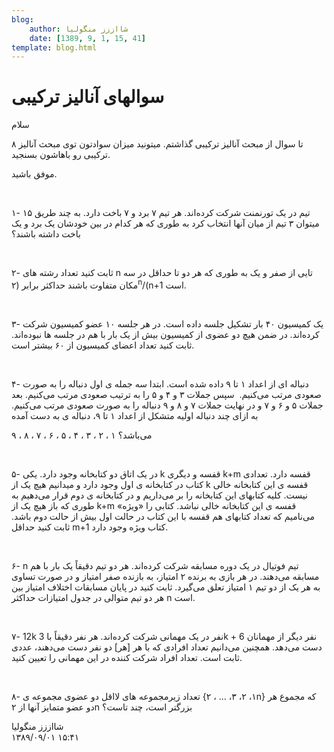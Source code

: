 ```yaml
---
blog:
    author: شااززز منگولیا
    date: [1389, 9, 1, 15, 41]
template: blog.html
---
```

# سوالهای آنالیز ترکیبی

<div class="cnt">
سلام<p>۸ تا سوال از مبحث آنالیز ترکیبی گذاشتم. میتونید میزان سوادتون توی مبحث آنالیز ترکیبی رو باهاشون بسنجید.</p>
<p>موفق باشید.</p>
<p><br/></p>
<p>۱- ۱۵ تیم در یک تورنمنت شرکت کرده‌اند. هر تیم ۷ برد و ۷
باخت دارد. به چند طریق میتوان ۳ تیم از میان آنها انتخاب کرد به طوری که
هر کدام در بین خودشان یک برد و یک باخت داشته باشند؟</p>
<p><br/></p>
<p>۲- ثابت کنید تعداد رشته های n تایی از صفر و یک به طوری که هر دو تا حداقل در سه مکان متفاوت باشند حداکثر برابر (۲<sup>n</sup>/(n+1 است.</p>
<p><br/></p>
<p>۳- یک کمیسیون ۴۰ بار تشکیل جلسه داده است. در هر جلسه ۱۰ عضو
کمیسیون شرکت کرده‌اند. در ضمن هیچ دو عضوی از کمیسیون بیش از یک بار با
هم در جلسه ها نبوده‌اند. ثابت کنید تعداد اعضای کمیسیون از ۶۰ بیشتر است.</p>
<p><br/></p>
<p>۴- دنباله ای از اعداد ۱ تا ۹ داده شده است. ابتدا سه جمله ی
اول دنباله را به صورت صعودی مرتب می‌کنیم.  سپس جملات ۳ و ۴ و ۵ را به
ترتیب صعودی مرتب می‌کنیم. بعد جملات ۵ و ۶ و ۷ و در نهایت جملات ۷ و ۸ و
۹ دنباله را به صورت صعودی مرتب می‌کنیم. به ازای چند دنباله اولیه متشکل
از اعداد ۱ تا ۹، دنباله ی به دست آمده</p>
<p>۹ ، ۸ ، ۷ ، ۶ ، ۵ ، ۴ ،‌ ۳ ،‌ ۲ ، ۱ می‌باشد؟</p>
<p><br/></p>
<p>۵- در یک اتاق دو کتابخانه وجود دارد. یکی k قفسه و دیگری k+m
قفسه دارد. تعدادی کتاب در کتابخانه ی اول وجود دارد و میدانیم هیچ یک از
k قفسه ی این کتابخانه خالی نیست. کلیه کتابهای این کتابخانه را بر
می‌داریم و در کتابخانه ی دوم قرار می‌دهیم به طوری که باز هیچ یک از k+m
قفسه ی این کتابخانه خالی نباشد. کتابی را «ویژه» می‌نامیم که تعداد
کتابهای هم قفسه با این کتاب در حالت اول بیش از حالت دوم باشد. ثابت کنید
حداقل m+1 کتاب ویژه وجود دارد.</p>
<p><br/></p>
<p>۶- n تیم فوتیال در یک دوره مسابقه شرکت کرده‌اند. هر دو تیم
دقیقاً‌ یک بار با هم مسابقه می‌دهند. در هر بازی به برنده ۲ امتیاز، به
بازنده صفر امتیاز و در صورت تساوی به هر یک از دو تیم ۱ امتیاز تعلق
می‌گیرد. ثابت کنید در پایان مسابقات اختلاف امتیاز بین هر دو تیم متوالی
در جدول امتیازات حداکثر n است.</p>
<p><br/></p>
<p>۷- 12k نفر در یک مهمانی شرکت کرده‌اند. هر نفر دقیقاً با 3k
+ 6 نفر دیگر از مهمانان دست می‌دهد. همچنین می‌دانیم تعداد افرادی که با
هر [هر] دو نفر دست می‌دهند،‌ عددی ثابت است. تعداد افراد شرکت کننده در
این مهمانی را تعیین کنید.</p>
<p><br/></p>
<p>۸- تعداد زیرمجموعه های لااقل دو عضوی مجموعه ی {۱، ۲، ۳، ... ، ۲n} که مجموع هر دو عضو متمایز آنها از ۲n بزرگتر است،‌ چند تاست؟</p>
</div>

<div class="blog-info">
    <div class="blog-author">شااززز منگولیا</div>
    <div class="blog-date">۱۳۸۹/۰۹/۰۱ ۱۵:۴۱</div>
</div>

